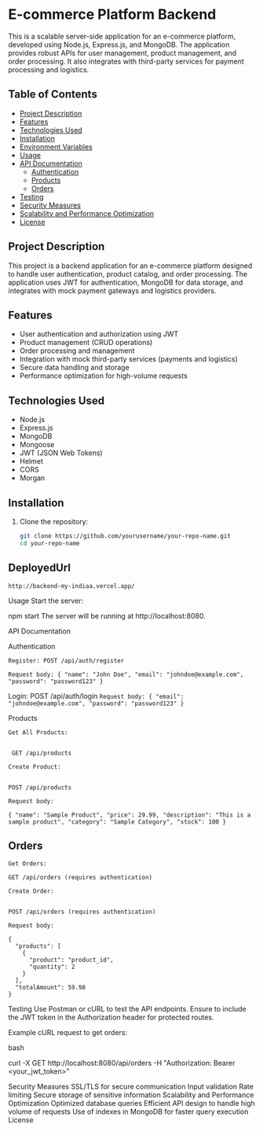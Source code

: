 # E-commerce Platform Backend

This is a scalable server-side application for an e-commerce platform, developed using Node.js, Express.js, and MongoDB. The application provides robust APIs for user management, product management, and order processing. It also integrates with third-party services for payment processing and logistics.

## Table of Contents

- [Project Description](#project-description)
- [Features](#features)
- [Technologies Used](#technologies-used)
- [Installation](#installation)
- [Environment Variables](#environment-variables)
- [Usage](#usage)
- [API Documentation](#api-documentation)
  - [Authentication](#authentication)
  - [Products](#products)
  - [Orders](#orders)
- [Testing](#testing)
- [Security Measures](#security-measures)
- [Scalability and Performance Optimization](#scalability-and-performance-optimization)
- [License](#license)

## Project Description

This project is a backend application for an e-commerce platform designed to handle user authentication, product catalog, and order processing. The application uses JWT for authentication, MongoDB for data storage, and integrates with mock payment gateways and logistics providers.

## Features

- User authentication and authorization using JWT
- Product management (CRUD operations)
- Order processing and management
- Integration with mock third-party services (payments and logistics)
- Secure data handling and storage
- Performance optimization for high-volume requests

## Technologies Used

- Node.js
- Express.js
- MongoDB
- Mongoose
- JWT (JSON Web Tokens)
- Helmet
- CORS
- Morgan

## Installation

1. Clone the repository:
   ```bash
   git clone https://github.com/yourusername/your-repo-name.git
   cd your-repo-name


## DeployedUrl

```
http://backend-my-indiaa.vercel.app/

```

Usage
Start the server:


npm start
The server will be running at http://localhost:8080.

API Documentation


Authentication


```Register: POST /api/auth/register```

```Request body: { "name": "John Doe", "email": "johndoe@example.com", "password": "password123" }```


Login: POST /api/auth/login
`Request body: { "email": "johndoe@example.com", "password": "password123" }`


Products

`Get All Products:`

```

 GET /api/products

```


`Create Product:` 

```

POST /api/products

```


`Request body:`

`{ "name": "Sample Product", "price": 29.99, "description": "This is a sample product", "category": "Sample Category", "stock": 100 }`


## Orders


`Get Orders:`


 ```
 GET /api/orders (requires authentication)

 ```

`Create Order: `

```

POST /api/orders (requires authentication)

```


`Request body:`

```
{
  "products": [
    {
      "product": "product_id",
      "quantity": 2
    }
  ],
  "totalAmount": 59.98
}
```

Testing
Use Postman or cURL to test the API endpoints. Ensure to include the JWT token in the Authorization header for protected routes.

Example cURL request to get orders:

bash

curl -X GET http://localhost:8080/api/orders -H "Authorization: Bearer <your_jwt_token>"

Security Measures
SSL/TLS for secure communication
Input validation
Rate limiting
Secure storage of sensitive information
Scalability and Performance Optimization
Optimized database queries
Efficient API design to handle high volume of requests
Use of indexes in MongoDB for faster query execution
License

